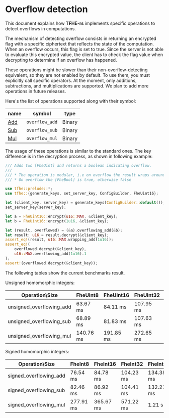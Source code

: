 # Overflow detection

This document explains how **TFHE-rs** implements specific operations to detect overflows in computations.

The mechanism of detecting overflow consists in returning an encrypted flag with a specific ciphertext that reflects the state of the computation. When an overflow occurs, this flag is set to true. Since the server is not able to evaluate this encrypted value, the client has to check the flag value when decrypting to determine if an overflow has happened.

These operations might be slower than their non-overflow-detecting equivalent, so they are not enabled by default. To use them, you must explicitly call specific operators. At the moment, only additions, subtractions, and multiplications are supported. We plan to add more operations in future releases.

Here's the list of operations supported along with their symbol:

| name                                                    | symbol         | type   |
| ------------------------------------------------------- | -------------- | ------ |
| [Add](https://doc.rust-lang.org/std/ops/trait.Add.html) | `overflow_add` | Binary |
| [Sub](https://doc.rust-lang.org/std/ops/trait.Sub.html) | `overflow_sub` | Binary |
| [Mul](https://doc.rust-lang.org/std/ops/trait.Mul.html) | `overflow_mul` | Binary |

The usage of these operations is similar to the standard ones. The key difference is in the decryption process, as shown in following example:

```rust
/// Adds two [FheUint] and returns a boolean indicating overflow.
///
/// * The operation is modular, i.e on overflow the result wraps around.
/// * On overflow the [FheBool] is true, otherwise false

use tfhe::prelude::*;
use tfhe::{generate_keys, set_server_key, ConfigBuilder, FheUint16};

let (client_key, server_key) = generate_keys(ConfigBuilder::default());
set_server_key(server_key);

let a = FheUint16::encrypt(u16::MAX, &client_key);
let b = FheUint16::encrypt(1u16, &client_key);

let (result, overflowed) = (&a).overflowing_add(&b);
let result: u16 = result.decrypt(&client_key);
assert_eq!(result, u16::MAX.wrapping_add(1u16));
assert_eq!(
    overflowed.decrypt(&client_key),
    u16::MAX.overflowing_add(1u16).1
);
assert!(overflowed.decrypt(&client_key));
```

The following tables show the current benchmarks result.

Unsigned homomorphic integers:

| Operation\Size             | FheUint8  | FheUint16 | FheUint32 | FheUint64 | FheUint128 | FheUint256 |
| -------------------------- | --------- | --------- | --------- | --------- | ---------- | ---------- |
| unsigned\_overflowing\_add | 63.67 ms  | 84.11 ms  | 107.95 ms | 120.8 ms  | 147.38 ms  | 191.28 ms  |
| unsigned\_overflowing\_sub | 68.89 ms  | 81.83 ms  | 107.63 ms | 120.38 ms | 150.21 ms  | 190.39 ms  |
| unsigned\_overflowing\_mul | 140.76 ms | 191.85 ms | 272.65 ms | 510.61 ms | 1.34 s     | 4.51 s     |

Signed homomorphic integers:

| Operation\Size           | FheInt8   | FheInt16  | FheInt32  | FheInt64  | FheInt128 | FheInt256 |
| ------------------------ | --------- | --------- | --------- | --------- | --------- | --------- |
| signed\_overflowing\_add | 76.54 ms  | 84.78 ms  | 104.23 ms | 134.38 ms | 162.99 ms | 202.56 ms |
| signed\_overflowing\_sub | 82.46 ms  | 86.92 ms  | 104.41 ms | 132.21 ms | 168.06 ms | 201.17 ms |
| signed\_overflowing\_mul | 277.91 ms | 365.67 ms | 571.22 ms | 1.21 s    | 3.57 s    | 12.84 s   |
